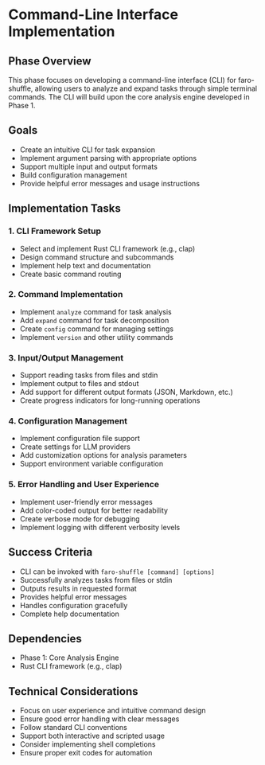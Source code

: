 # Command-Line Interface Implementation

## Phase Overview
This phase focuses on developing a command-line interface (CLI) for faro-shuffle, allowing users to analyze and expand tasks through simple terminal commands. The CLI will build upon the core analysis engine developed in Phase 1.

## Goals
- Create an intuitive CLI for task expansion
- Implement argument parsing with appropriate options
- Support multiple input and output formats
- Build configuration management
- Provide helpful error messages and usage instructions

## Implementation Tasks

### 1. CLI Framework Setup
- Select and implement Rust CLI framework (e.g., clap)
- Design command structure and subcommands
- Implement help text and documentation
- Create basic command routing

### 2. Command Implementation
- Implement `analyze` command for task analysis
- Add `expand` command for task decomposition
- Create `config` command for managing settings
- Implement `version` and other utility commands

### 3. Input/Output Management
- Support reading tasks from files and stdin
- Implement output to files and stdout
- Add support for different output formats (JSON, Markdown, etc.)
- Create progress indicators for long-running operations

### 4. Configuration Management
- Implement configuration file support
- Create settings for LLM providers
- Add customization options for analysis parameters
- Support environment variable configuration

### 5. Error Handling and User Experience
- Implement user-friendly error messages
- Add color-coded output for better readability
- Create verbose mode for debugging
- Implement logging with different verbosity levels

## Success Criteria
- CLI can be invoked with `faro-shuffle [command] [options]`
- Successfully analyzes tasks from files or stdin
- Outputs results in requested format
- Provides helpful error messages
- Handles configuration gracefully
- Complete help documentation

## Dependencies
- Phase 1: Core Analysis Engine
- Rust CLI framework (e.g., clap)

## Technical Considerations
- Focus on user experience and intuitive command design
- Ensure good error handling with clear messages
- Follow standard CLI conventions
- Support both interactive and scripted usage
- Consider implementing shell completions
- Ensure proper exit codes for automation 
